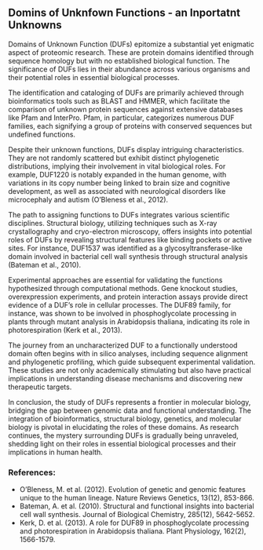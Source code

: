## Domins of Unknfown Functions - an Inportatnt Unknowns

Domains of Unknown Function (DUFs) epitomize a substantial yet enigmatic aspect of proteomic research. These are protein domains identified through sequence homology but with no established biological function. The significance of DUFs lies in their abundance across various organisms and their potential roles in essential biological processes.

The identification and cataloging of DUFs are primarily achieved through bioinformatics tools such as BLAST and HMMER, which facilitate the comparison of unknown protein sequences against extensive databases like Pfam and InterPro. Pfam, in particular, categorizes numerous DUF families, each signifying a group of proteins with conserved sequences but undefined functions.

Despite their unknown functions, DUFs display intriguing characteristics. They are not randomly scattered but exhibit distinct phylogenetic distributions, implying their involvement in vital biological roles. For example, DUF1220 is notably expanded in the human genome, with variations in its copy number being linked to brain size and cognitive development, as well as associated with neurological disorders like microcephaly and autism (O’Bleness et al., 2012).

The path to assigning functions to DUFs integrates various scientific disciplines. Structural biology, utilizing techniques such as X-ray crystallography and cryo-electron microscopy, offers insights into potential roles of DUFs by revealing structural features like binding pockets or active sites. For instance, DUF1537 was identified as a glycosyltransferase-like domain involved in bacterial cell wall synthesis through structural analysis (Bateman et al., 2010).

Experimental approaches are essential for validating the functions hypothesized through computational methods. Gene knockout studies, overexpression experiments, and protein interaction assays provide direct evidence of a DUF’s role in cellular processes. The DUF89 family, for instance, was shown to be involved in phosphoglycolate processing in plants through mutant analysis in Arabidopsis thaliana, indicating its role in photorespiration (Kerk et al., 2013).

The journey from an uncharacterized DUF to a functionally understood domain often begins with in silico analyses, including sequence alignment and phylogenetic profiling, which guide subsequent experimental validation. These studies are not only academically stimulating but also have practical implications in understanding disease mechanisms and discovering new therapeutic targets.

In conclusion, the study of DUFs represents a frontier in molecular biology, bridging the gap between genomic data and functional understanding. The integration of bioinformatics, structural biology, genetics, and molecular biology is pivotal in elucidating the roles of these domains. As research continues, the mystery surrounding DUFs is gradually being unraveled, shedding light on their roles in essential biological processes and their implications in human health.

### References:

- O’Bleness, M. et al. (2012). Evolution of genetic and genomic features unique to the human lineage. Nature Reviews Genetics, 13(12), 853-866.
- Bateman, A. et al. (2010). Structural and functional insights into bacterial cell wall synthesis. Journal of Biological Chemistry, 285(12), 5642-5652.
- Kerk, D. et al. (2013). A role for DUF89 in phosphoglycolate processing and photorespiration in Arabidopsis thaliana. Plant Physiology, 162(2), 1566-1579.
